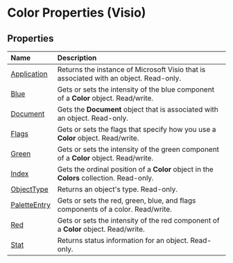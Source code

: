 
# Color Properties (Visio)

## Properties



|**Name**|**Description**|
|:-----|:-----|
|[Application](2819183f-17de-83f2-9180-c41e435755cc.md)|Returns the instance of Microsoft Visio that is associated with an object. Read-only.|
|[Blue](7291912d-3521-5081-0e9d-4ce1bf1cccda.md)|Gets or sets the intensity of the blue component of a  **Color** object. Read/write.|
|[Document](baa9dc83-9dfb-e666-b39a-b06e66b93753.md)|Gets the  **Document** object that is associated with an object. Read-only.|
|[Flags](61289973-af74-4eca-f4ac-becb9ca35ed4.md)|Gets or sets the flags that specify how you use a  **Color** object. Read/write.|
|[Green](19d792e0-1fc7-e302-eb7d-8a80ad287a52.md)|Gets or sets the intensity of the green component of a  **Color** object. Read/write.|
|[Index](2a569a48-67df-5c6a-0863-0af7052544fb.md)|Gets the ordinal position of a  **Color** object in the **Colors** collection. Read-only.|
|[ObjectType](b0134b21-b48c-a681-3322-6a1e855847d0.md)|Returns an object's type. Read-only.|
|[PaletteEntry](4a761fc2-6696-dc44-6d23-ff630a76bdd4.md)|Gets or sets the red, green, blue, and flags components of a color. Read/write.|
|[Red](aeb7a499-710d-de11-37c6-673aac54f27d.md)|Gets or sets the intensity of the red component of a  **Color** object. Read/write.|
|[Stat](f2e837bc-0bfc-965c-cedb-decb54434bc1.md)|Returns status information for an object. Read-only.|
